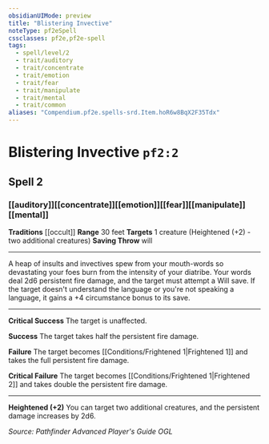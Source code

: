 ```yaml
---
obsidianUIMode: preview
title: "Blistering Invective"
noteType: pf2eSpell
cssclasses: pf2e,pf2e-spell
tags:
  - spell/level/2
  - trait/auditory
  - trait/concentrate
  - trait/emotion
  - trait/fear
  - trait/manipulate
  - trait/mental
  - trait/common
aliases: "Compendium.pf2e.spells-srd.Item.hoR6w8BqX2F35Tdx" 
---
```

# Blistering Invective  `pf2:2`  
## Spell 2
### [[auditory]][[concentrate]][[emotion]][[fear]][[manipulate]][[mental]]
**Traditions** [[occult]]
**Range** 30 feet
**Targets** 1 creature (Heightened (+2) - two additional creatures)
**Saving Throw**  will
* * * 
A heap of insults and invectives spew from your mouth-words so devastating your foes burn from the intensity of your diatribe. Your words deal 2d6 persistent fire damage, and the target must attempt a Will save. If the target doesn't understand the language or you're not speaking a language, it gains a +4 circumstance bonus to its save.

* * *

**Critical Success** The target is unaffected.

**Success** The target takes half the persistent fire damage.

**Failure** The target becomes [[Conditions/Frightened 1|Frightened 1]] and takes the full persistent fire damage.

**Critical Failure** The target becomes [[Conditions/Frightened 1|Frightened 2]] and takes double the persistent fire damage.

* * *

**Heightened (+2)** You can target two additional creatures, and the persistent damage increases by 2d6.

*Source: Pathfinder Advanced Player's Guide*
*OGL*